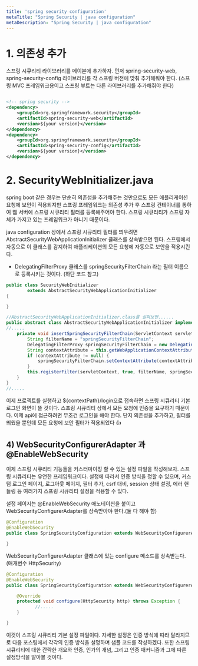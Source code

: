 ```yaml
---
title: 'spring security configuration'
metaTitle: "Spring Security | java configuration"
metaDescription: "Spring Security | java configuration"
---
```


# 1. 의존성 추가

스프링 시큐리티 라이브러리를 메이븐에 추가하자.
먼저 spring-security-web, spring-security-config 라이브러리를 각 스프링 버전에 맞춰 추가해줘야 한다.
(스프링 MVC 프레임워크용이고 스프링 부트는 다른 라이브러리를 추가해줘야 한다)

```xml

<!-- spring security -->
<dependency>
    <groupId>org.springframework.security</groupId>
    <artifactId>spring-security-web</artifactId>
    <version>${your version}</version>
</dependency>
<dependency>
    <groupId>org.springframework.security</groupId>
    <artifactId>spring-security-config</artifactId>
    <version>${your version}</version>
</dependency>
```

# 2. SecurityWebInitializer.java

spring boot 같은 경우는 단순히 의존성을 추가해주는 것만으로도 모든 애플리케이션 요청에 보안이 적용되지만
스프링 프레임워크는 의존성 추가 후 스프링 컨테이너를 통하여 웹 서버에 스프링 시큐리티 필터를 등록해주어야 한다.
스프링 시큐리티가 스프링 자체가 가지고 있는 프레임워크가 아니기 때문이다.

java configuration 상에서 스프링 시큐리티 필터를 띄우려면 AbstractSecurityWebApplicationInitializer 클래스를 상속받으면 된다.
스프링에서 자동으로 이 클래스를 감지하여 애플리케이션의 모든 요청에 자동으로 보안을 적용시킨다.

- DelegatingFilterProxy 클래스를 springSecurityFilterChain 라는 필터 이름으로 등록시키는 것이다. (하단 코드 참고)

```java
public class SecurityWebInitializer
        extends AbstractSecurityWebApplicationInitializer
{

}
```
```java
//AbstractSecurityWebApplicationInitializer.class를 살펴보면......
public abstract class AbstractSecurityWebApplicationInitializer implements WebApplicationInitializer {
//.....
    private void insertSpringSecurityFilterChain(ServletContext servletContext) {
        String filterName = "springSecurityFilterChain";
        DelegatingFilterProxy springSecurityFilterChain = new DelegatingFilterProxy(filterName);
        String contextAttribute = this.getWebApplicationContextAttribute();
        if (contextAttribute != null) {
            springSecurityFilterChain.setContextAttribute(contextAttribute);
        }
        this.registerFilter(servletContext, true, filterName, springSecurityFilterChain);
    }
}
//.....
```

이제 프로젝트를 실행하고 ${contextPath}/login으로 접속하면 스프링 시큐리티 기본 로그인 화면이 뜰 것이다.
스프링 시큐리티 상에서 모든 요청에 인증을 요구하기 때문이다. 이제 api에 접근하려면 무조건 로그인을 해야 한다.
단지 의존성을 추가하고, 필터를 띄웠을 뿐인데 모든 요청에 보안 필터가 적용되었다 👍

## 4) WebSecurityConfigurerAdapter 과 @EnableWebSecurity

이제 스프링 시큐리티 기능들을 커스터마이징 할 수 있는 설정 파일을 작성해보자. 스프링 시큐리티는 유연한 프레임워크이다.
설정에 따라서 인증 방식을 정할 수 있으며, 커스텀 로그인 페이지, 로그아웃 페이지, 필터 추가, csrf 대비, session 상태 설정, 에러 핸들링 등
여러가지 스프링 시큐리티 설정을 적용할 수 있다.

설정 페이지는 @EnableWebSecurity 애노테이션을 붙이고 WebSecurityConfigurerAdapter를 상속받아야 한다.(둘 다 해야 함)

```java
@Configuration
@EnableWebSecurity
public class SpringSecurityConfiguration extends WebSecurityConfigurerAdapter {

}
```

WebSecurityConfigurerAdapter 클래스에 있는 configure 메소드를 상속받는다.(매개변수 HttpSecurity)

```java
@Configuration
@EnableWebSecurity
public class SpringSecurityConfiguration extends WebSecurityConfigurerAdapter {

    @Override
    protected void configure(HttpSecurity http) throws Exception {
           //.....
    }

}
```

이것이 스프링 시큐리티 기본 설정 파일이다. 자세한 설정은 인증 방식에 따라 달라지므로
다음 포스팅에서 각각의 인증 방식을 설명하며 샘플 코드를 작성하겠다.
또한 스프링 시큐리티에 대한 간략한 개요와 인증, 인가의 개념, 그리고 인증 매커니즘과 그에 따른 설정방식을 알아볼 것이다.

